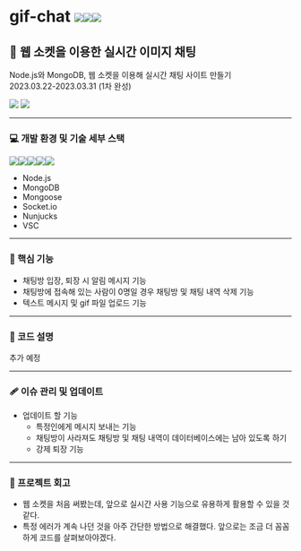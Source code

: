 # gif-chat <img src="https://img.shields.io/badge/Node.js-339933?style=for-the-badge&logo=Node.js&logoColor=white"><img src="https://img.shields.io/badge/MongoDB-47A248?style=for-the-badge&logo=MongoDB&logoColor=white"><img src="https://img.shields.io/badge/Socker.io-010101?style=for-the-badge&logo=Socker.io&logoColor=white">
## :tada: 웹 소켓을 이용한 실시간 이미지 채팅
Node.js와 MongoDB, 웹 소켓을 이용해 실시간 채팅 사이트 만들기 <br>
2023.03.22-2023.03.31 (1차 완성) <br>

<img src="https://user-images.githubusercontent.com/119637883/228995703-25d1cee5-b079-4055-84f0-82ad056e872e.png"/>
<img src="https://user-images.githubusercontent.com/119637883/228995716-0201779b-8431-4ae4-93fc-a53d101dfede.png"/>

***

### :computer: 개발 환경 및 기술 세부 스택
<img src="https://img.shields.io/badge/Node.js-339933?style=for-the-badge&logo=Node.js&logoColor=white"><img src="https://img.shields.io/badge/MongoDB-47A248?style=for-the-badge&logo=MongoDB&logoColor=white"><img src="https://img.shields.io/badge/Socker.io-010101?style=for-the-badge&logo=Socker.io&logoColor=white"><img src="https://img.shields.io/badge/Nunjucks-1C4913?style=for-the-badge&logo=Nunjucks&logoColor=white"><img src="https://img.shields.io/badge/Visual Studio Code-007ACC?style=for-the-badge&logo=Visual Studio Code&logoColor=white"> <br>
* Node.js
* MongoDB
* Mongoose
* Socket.io
* Nunjucks
* VSC

***

### :wrench: 핵심 기능
* 채팅방 입장, 퇴장 시 알림 메시지 기능
* 채팅방에 접속해 있는 사람이 0명일 경우 채팅방 및 채팅 내역 삭제 기능
* 텍스트 메시지 및 gif 파일 업로드 기능

***

### :bookmark: 코드 설명
추가 예정

***

### :adhesive_bandage: 이슈 관리 및 업데이트
* 업데이트 할 기능
  * 특정인에게 메시지 보내는 기능
  * 채팅방이 사라져도 채팅방 및 채팅 내역이 데이터베이스에는 남아 있도록 하기
  * 강제 퇴장 기능

***

### :bell: 프로젝트 회고
* 웹 소켓을 처음 써봤는데, 앞으로 실시간 사용 기능으로 유용하게 활용할 수 있을 것 같다.
* 특정 에러가 계속 나던 것을 아주 간단한 방법으로 해결했다. 앞으로는 조금 더 꼼꼼하게 코드를 살펴보아야겠다.
